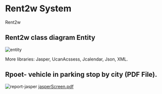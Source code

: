 # Rent2w System
Rent2w


## Rent2w class diagram Entity
![entity](https://user-images.githubusercontent.com/60628997/77307263-9d51cc80-6d01-11ea-8918-c197f5a1f0ed.png)

More libraries: Jasper, UcanAcssess, Jcalendar, Json, XML. 


## Rpoet- vehicle in parking stop by city (PDF File).  
![report-jasper](https://user-images.githubusercontent.com/60628997/77518871-2e9e7b80-6e87-11ea-8daf-59e0ccfc35ac.png)
[jasperScreen.pdf](https://github.com/AyalaGranat/Rent2w/files/4379590/jasperScreen.pdf)

